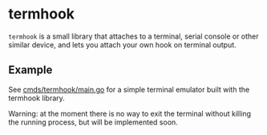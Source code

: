 # termhook

`termhook` is a small library that attaches to a terminal, serial console or
other similar device, and lets you attach your own hook on terminal output.

## Example

See [cmds/termhook/main.go](cmds/termhook/main.go) for a simple terminal
emulator built with the termhook library.

Warning: at the moment there is no way to exit the terminal without killing the
running process, but will be implemented soon.
